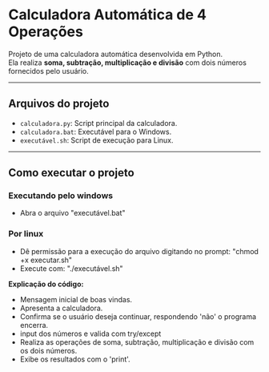 # Calculadora Automática de 4 Operações

Projeto de uma calculadora automática desenvolvida em Python.  
Ela realiza **soma, subtração, multiplicação e divisão** com dois números fornecidos pelo usuário.

--------

## Arquivos do projeto

- `calculadora.py`: Script principal da calculadora.
- `calculadora.bat`: Executável para o Windows.
- `executável.sh`: Script de execução para Linux.

---------------

## Como executar o projeto
### Executando pelo windows

- Abra o arquivo "executável.bat"

### Por linux 

- Dê permissão para a execução do arquivo digitando no prompt: "chmod +x executar.sh"
- Execute com: "./executável.sh"

**Explicação do código:**

- Mensagem inicial de boas vindas.
- Apresenta a calculadora.
- Confirma se o usuário deseja continuar, respondendo 'não' o programa encerra.
- input dos números e valida com try/except
- Realiza as operações de soma, subtração, multiplicação e divisão com os dois números.
- Exibe os resultados com o 'print'.